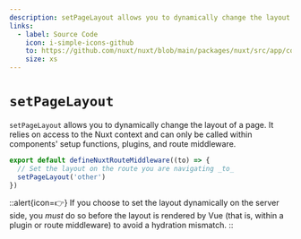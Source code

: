```yaml
---
description: setPageLayout allows you to dynamically change the layout of a page. 
links:
  - label: Source Code
    icon: i-simple-icons-github
    to: https://github.com/nuxt/nuxt/blob/main/packages/nuxt/src/app/composables/router.ts
    size: xs
---
```

# `setPageLayout`

`setPageLayout` allows you to dynamically change the layout of a page. It relies on access to the Nuxt context and can only be called within components' setup functions, plugins, and route middleware.

```ts
export default defineNuxtRouteMiddleware((to) => {
  // Set the layout on the route you are navigating _to_
  setPageLayout('other')
})
```

::alert{icon=👉}
If you choose to set the layout dynamically on the server side, you _must_ do so before the layout is rendered by Vue (that is, within a plugin or route middleware) to avoid a hydration mismatch.
::

